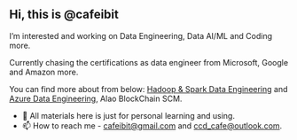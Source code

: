## Hi, this is @cafeibit

I’m interested and working on Data Engineering, Data AI/ML and Coding more.

Currently chasing the certifications as data engineer from Microsoft, Google and Amazon more.

You can find more about from below:
<a href="https://github.com/cafeibit/Hadoop-Spark-Data-Engineering">Hadoop & Spark Data Engineering</a> and <a href="https://github.com/cafeibit/Azure-Data-Engineering">Azure Data Engineering</a>, Alao BlockChain SCM.
      
- 💞️ All materials here is just for personal learning and using.
- 📫 How to reach me - cafeibit@gmail.com and ccd_cafe@outlook.com.

<!---
cafeibit/cafeibit is a ✨ special ✨ repository because its `README.md` (this file) appears on your GitHub profile.
You can click the Preview link to take a look at your changes.
--->
